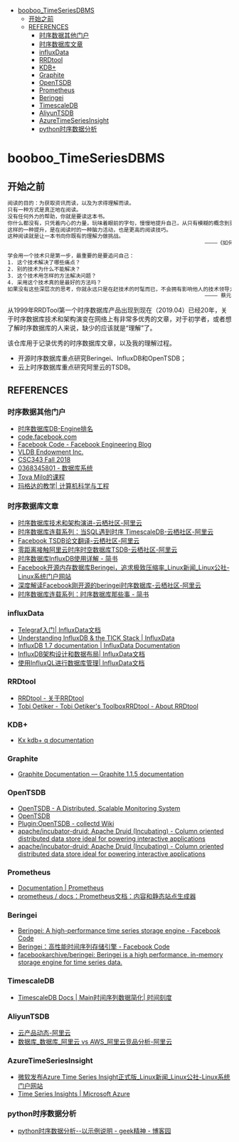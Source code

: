 <!-- TOC depthFrom:1 depthTo:6 withLinks:1 updateOnSave:1 orderedList:0 -->

- [booboo_TimeSeriesDBMS](#boobootimeseriesdbms)
	- [开始之前](#开始之前)
	- [REFERENCES](#references)
		- [时序数据其他门户](#时序数据其他门户)
		- [时序数据库文章](#时序数据库文章)
		- [influxData](#influxdata)
		- [RRDtool](#rrdtool)
		- [KDB+](#kdb)
		- [Graphite](#graphite)
		- [OpenTSDB](#opentsdb)
		- [Prometheus](#prometheus)
		- [Beringei](#beringei)
		- [TimescaleDB](#timescaledb)
		- [AliyunTSDB](#aliyuntsdb)
		- [AzureTimeSeriesInsight](#azuretimeseriesinsight)
		- [python时序数据分析](#python时序数据分析)

<!-- /TOC -->
# booboo_TimeSeriesDBMS

## 开始之前


```bash
阅读的目的：为获取资讯而读，以及为求得理解而读。                                  
只有一种方式是真正地在阅读。
没有任何外力的帮助，你就是要读这本书。
你什么都没有，只凭着内心的力量，玩味着眼前的字句，慢慢地提升自己，从只有模糊的概念到更清楚地理解为止。
这样的一种提升，是在阅读时的一种脑力活动，也是更高的阅读技巧。
这种阅读就是让一本书向你既有的理解力做挑战。
                                                              ————《如何阅读一本书》

学会用一个技术只是第一步，最重要的是要追问自己：
1. 这个技术解决了哪些痛点？
2. 别的技术为什么不能解决？ 	
3. 这个技术用怎样的方法解决问题？
4. 采用这个技术真的是最好的方法吗？
如果没有这些深层次的思考，你就永远只是在赶技术的时髦而已，不会拥有影响他人的技术领导力。
                                                              ———— 蔡元楠Google Brain资深工程师
```

从1999年RRDTool第一个时序数据库产品出现到现在（2019.04）已经20年，关于时序数据库技术和架构演变在网络上有非常多优秀的文章，对于初学者，或者想了解时序数据库的人来说，缺少的应该就是“理解”了。

该仓库用于记录优秀的时序数据库文章，以及我的理解过程。

* 开源时序数据库重点研究Beringei、InfluxDB和OpenTSDB；
* 云上时序数据库重点研究阿里云的TSDB。



## REFERENCES

### 时序数据其他门户

- [时序数据库DB-Engine排名](https://db-engines.com/en/ranking/time+series+dbms)
- [code.facebook.com](https://code.facebook.com/)
- [Facebook Code - Facebook Engineering Blog](https://code.fb.com/)
- [VLDB Endowment Inc.](http://www.vldb.org/)
- [CSC343 Fall 2018](https://www.teach.cs.toronto.edu//~csc343h/winter/fall/)
- [0368345801 - 数据库系统](https://moodle.tau.ac.il/enrol/index.php?id=368345801&lang=en)
- [Tova Milo的课程](http://www.cs.tau.ac.il/~milo/courses/)
- [玛格达的教学| 计算机科学与工程](https://www.cs.washington.edu/people/faculty/magda/teaching)

### 时序数据库文章

- [时序数据库技术和架构演进-云栖社区-阿里云](https://yq.aliyun.com/articles/692580?spm=a2c4e.11153959.teamhomeleft.68.15f75f72VWCFDU)
- [时序数据库连载系列：当SQL遇到时序 TimescaleDB-云栖社区-阿里云](https://yq.aliyun.com/articles/690676?spm=a2c4e.11153959.teamhomeleft.145.15f75f72VWCFDU)
- [Facebook TSDB论文翻译-云栖社区-阿里云](https://yq.aliyun.com/articles/174535?spm=a2c4e.11153959.teamhomeleft.212.15f75f72VWCFDU)
- [零距离接触阿里云时序时空数据库TSDB-云栖社区-阿里云](https://yq.aliyun.com/articles/679428?spm=a2c4e.11153940.blogrightarea174535.14.39767346N2eXi7)
- [时序数据库InfluxDB使用详解 - 简书](https://www.jianshu.com/p/a1344ca86e9b)
- [Facebook开源内存数据库Beringei，追求极致压缩率_Linux新闻_Linux公社-Linux系统门户网站](https://www.linuxidc.com/Linux/2017-02/140563.htm)
- [深度解读Facebook刚开源的beringei时序数据库-云栖社区-阿里云](https://yq.aliyun.com/articles/69354?spm=5176.8278999.602941.2)
- [时序数据库连载系列：时序数据库那些事 - 简书](https://www.jianshu.com/p/75f892a85a03)



### influxData

- [Telegraf入门| InfluxData文档](https://docs.influxdata.com/telegraf/v1.10/introduction/getting-started/)
- [Understanding InfluxDB & the TICK Stack | InfluxData](https://www.influxdata.com/time-series-platform/influxdb/)
- [InfluxDB 1.7 documentation | InfluxData Documentation](https://docs.influxdata.com/influxdb/v1.7/)
- [InfluxDB架构设计和数据布局| InfluxData文档](https://docs.influxdata.com/influxdb/v1.7/concepts/schema_and_data_layout/)
- [使用InfluxQL进行数据库管理| InfluxData文档](https://docs.influxdata.com/influxdb/v1.7/query_language/database_management/)

### RRDtool

- [RRDtool - 关于RRDtool](https://oss.oetiker.ch/rrdtool/index.en.html)
- [Tobi Oetiker - Tobi Oetiker's Toolbox](https://tobi.oetiker.ch/hp/)[RRDtool - About RRDtool](https://oss.oetiker.ch/rrdtool/)

### KDB+

- [Kx kdb+ q documentation](https://code.kx.com/v2/)

### Graphite

- [Graphite Documentation — Graphite 1.1.5 documentation](https://graphite.readthedocs.io/en/latest/)

### OpenTSDB

- [OpenTSDB - A Distributed, Scalable Monitoring System](http://opentsdb.net/)
- [OpenTSDB](https://github.com/OpenTSDB)
- [Plugin:OpenTSDB - collectd Wiki](https://collectd.org/wiki/index.php/Plugin:OpenTSDB)
- [apache/incubator-druid: Apache Druid (Incubating) - Column oriented distributed data store ideal for powering interactive applications](https://github.com/apache/incubator-druid/)
- [apache/incubator-druid: Apache Druid (Incubating) - Column oriented distributed data store ideal for powering interactive applications](https://github.com/apache/incubator-druid)

### Prometheus

- [Documentation | Prometheus](https://prometheus.io/docs/)
- [prometheus / docs：Prometheus文档：内容和静态站点生成器](https://github.com/prometheus/docs#contributing-changes)

### Beringei

- [Beringei: A high-performance time series storage engine - Facebook Code](https://code.fb.com/core-data/beringei-a-high-performance-time-series-storage-engine/?utm_source=tuicool&utm_medium=referral)
- [Beringei：高性能时间序列存储引擎 - Facebook Code](https://code.fb.com/core-data/beringei-a-high-performance-time-series-storage-engine/?s=Beringei)
- [facebookarchive/beringei: Beringei is a high performance, in-memory storage engine for time series data.](https://github.com/facebookarchive/beringei)

### TimescaleDB

- [TimescaleDB Docs | Main](https://docs.timescale.com/v1.2/main)[时间序列数据简化| 时间刻度](https://www.timescale.com/)

### AliyunTSDB

- [云产品动态-阿里云](https://cn.aliyun.com/product/new?spm=5176.149792.1266089.211view.36a534e2nTftt4&category=203&product=167)
- [数据库_数据库_阿里云 vs AWS_阿里云竞品分析-阿里云](https://help.aliyun.com/knowledge_detail/74270.html)

### AzureTimeSeriesInsight

- [微软发布Azure Time Series Insight正式版_Linux新闻_Linux公社-Linux系统门户网站](https://www.linuxidc.com/Linux/2017-11/148929.htm)
- [Time Series Insights | Microsoft Azure](https://azure.microsoft.com/en-us/services/time-series-insights/)


### python时序数据分析

- [python时序数据分析--以示例说明 - geek精神 - 博客园](https://www.cnblogs.com/bradleon/p/6832867.html)
